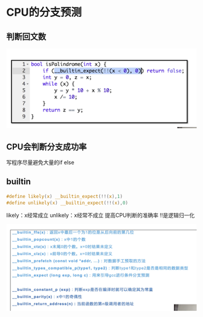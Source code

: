 # CPU的分支预测

## 判断回文数

![0019](https://github.com/nilshao/notebook_kkb/raw/master/images/0019.png)

## CPU会判断分支成功率
写程序尽量避免大量的if else

## builtin

```C
#define likely(x) __builtin_expect(!!(x),1)
#define unlikely(x) __builtin_expect(!!(x),0)
```
likely：x经常成立
unlikely：x经常不成立
提高CPU判断的准确率
!!是逻辑归一化

![0020](https://github.com/nilshao/notebook_kkb/raw/master/images/0020.png)
